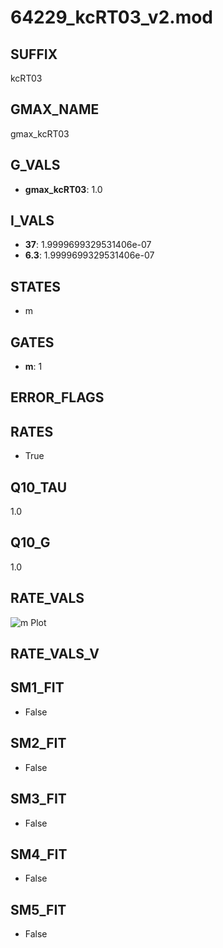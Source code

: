 # 64229_kcRT03_v2.mod

## SUFFIX

kcRT03

## GMAX_NAME

gmax_kcRT03

## G_VALS

- **gmax_kcRT03**: 1.0

## I_VALS

- **37**: 1.9999699329531406e-07
- **6.3**: 1.9999699329531406e-07

## STATES

- m

## GATES

- **m**: 1

## ERROR_FLAGS


## RATES

- True

## Q10_TAU

1.0

## Q10_G

1.0

## RATE_VALS

![m Plot](/Users/pbozelos/Dropbox/icg-Chai-Panos/supermodels/output_markdown_files/KCa/64229_kcRT03_v2.mod/images/m.png)

## RATE_VALS_V

## SM1_FIT

- False

## SM2_FIT

- False

## SM3_FIT

- False

## SM4_FIT

- False

## SM5_FIT

- False

